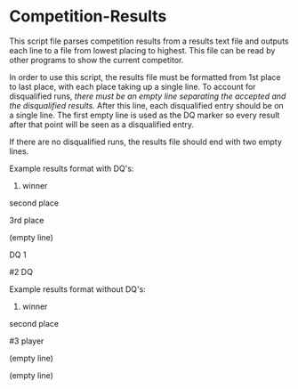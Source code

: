 # Competition-Results

This script file parses competition results from a results text file and outputs each line to a file from lowest placing to highest. This file can be read by other programs to show the current competitor. 

In order to use this script, the results file must be formatted from 1st place to last place, with each place taking up a single line. To account for disqualified runs, *there must be an empty line separating the accepted and the disqualified results.* After this line, each disqualified entry should be on a single line. The first empty line is used as the DQ marker so every result after that point will be seen as a disqualified entry.

If there are no disqualified runs, the results file should end with two empty lines.

Example results format with DQ's:

1. winner

second place

3rd place

(empty line)

DQ 1

#2 DQ

Example results format without DQ's:

1. winner

second place

#3 player

(empty line)

(empty line)
